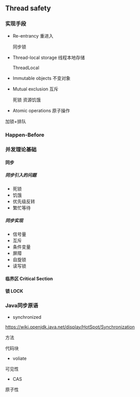 ## Thread safety

### 实现手段

- Re-entrancy 重进入

    同步锁

- Thread-local storage 线程本地存储

    ThreadLocal

- Immutable objects 不变对象


- Mutual exclusion 互斥

    死锁
    资源饥饿

- Atomic operations 原子操作

加锁+排队


### Happen-Before

### 并发理论基础

#### 同步

##### 同步引入的问题

- 死锁
- 饥饿
- 优先级反转
- 繁忙等待

##### 同步实现

- 信号量
- 互斥
- 条件变量
- 屏障
- 自旋锁
- 读写锁

#### 临界区 Critical Section

#### 锁 LOCK

### Java同步原语

- synchronized

https://wiki.openjdk.java.net/display/HotSpot/Synchronization

方法

代码块

- voliate

可见性

- CAS

原子性

